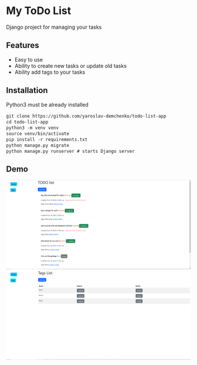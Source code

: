# My ToDo List 

Django project for managing your tasks

## Features

* Easy to use
* Ability to create new tasks or update old tasks
* Ability add tags to your tasks

## Installation
Python3 must be already installed

```shell
git clone https://github.com/yaroslav-demchenko/todo-list-app
cd todo-list-app
python3 -m venv venv
source venv/bin/activate
pip install -r requirements.txt
python manage.py migrate
python manage.py runserver # starts Django server
```


## Demo

![TODO list Interface](demo.png)
![TODO tags Interface](demo_1.png)
